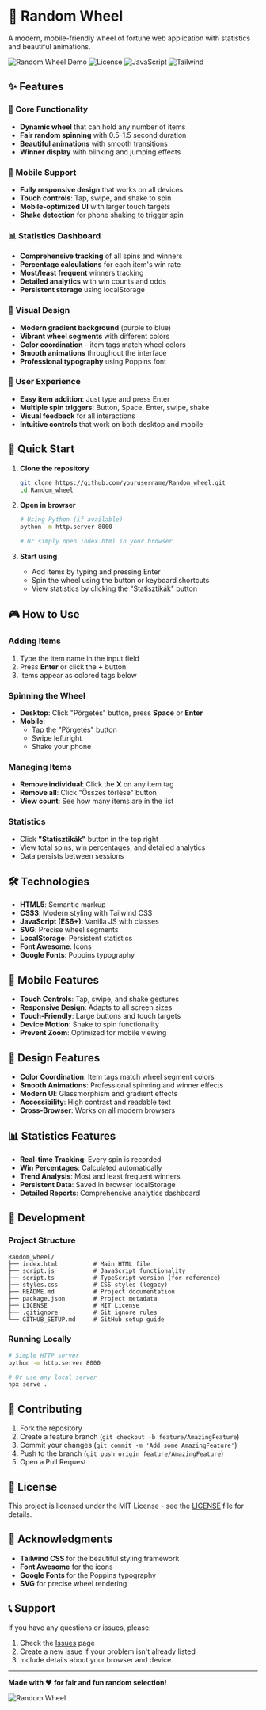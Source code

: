 # 🎡 Random Wheel

A modern, mobile-friendly wheel of fortune web application with statistics and beautiful animations.

![Random Wheel Demo](https://img.shields.io/badge/Status-Ready-brightgreen) ![License](https://img.shields.io/badge/License-MIT-blue) ![JavaScript](https://img.shields.io/badge/JavaScript-ES6+-yellow) ![Tailwind](https://img.shields.io/badge/Tailwind-CSS-38B2AC)

## ✨ Features

### 🎯 Core Functionality
- **Dynamic wheel** that can hold any number of items
- **Fair random spinning** with 0.5-1.5 second duration
- **Beautiful animations** with smooth transitions
- **Winner display** with blinking and jumping effects

### 📱 Mobile Support
- **Fully responsive design** that works on all devices
- **Touch controls**: Tap, swipe, and shake to spin
- **Mobile-optimized UI** with larger touch targets
- **Shake detection** for phone shaking to trigger spin

### 📊 Statistics Dashboard
- **Comprehensive tracking** of all spins and winners
- **Percentage calculations** for each item's win rate
- **Most/least frequent** winners tracking
- **Detailed analytics** with win counts and odds
- **Persistent storage** using localStorage

### 🎨 Visual Design
- **Modern gradient background** (purple to blue)
- **Vibrant wheel segments** with different colors
- **Color coordination** - item tags match wheel colors
- **Smooth animations** throughout the interface
- **Professional typography** using Poppins font

### 🎯 User Experience
- **Easy item addition**: Just type and press Enter
- **Multiple spin triggers**: Button, Space, Enter, swipe, shake
- **Visual feedback** for all interactions
- **Intuitive controls** that work on both desktop and mobile

## 🚀 Quick Start

1. **Clone the repository**
   ```bash
   git clone https://github.com/yourusername/Random_wheel.git
   cd Random_wheel
   ```

2. **Open in browser**
   ```bash
   # Using Python (if available)
   python -m http.server 8000
   
   # Or simply open index.html in your browser
   ```

3. **Start using**
   - Add items by typing and pressing Enter
   - Spin the wheel using the button or keyboard shortcuts
   - View statistics by clicking the "Statisztikák" button

## 🎮 How to Use

### Adding Items
1. Type the item name in the input field
2. Press **Enter** or click the **+** button
3. Items appear as colored tags below

### Spinning the Wheel
- **Desktop**: Click "Pörgetés" button, press **Space** or **Enter**
- **Mobile**: 
  - Tap the "Pörgetés" button
  - Swipe left/right
  - Shake your phone

### Managing Items
- **Remove individual**: Click the **X** on any item tag
- **Remove all**: Click "Összes törlése" button
- **View count**: See how many items are in the list

### Statistics
- Click **"Statisztikák"** button in the top right
- View total spins, win percentages, and detailed analytics
- Data persists between sessions

## 🛠️ Technologies

- **HTML5**: Semantic markup
- **CSS3**: Modern styling with Tailwind CSS
- **JavaScript (ES6+)**: Vanilla JS with classes
- **SVG**: Precise wheel segments
- **LocalStorage**: Persistent statistics
- **Font Awesome**: Icons
- **Google Fonts**: Poppins typography

## 📱 Mobile Features

- **Touch Controls**: Tap, swipe, and shake gestures
- **Responsive Design**: Adapts to all screen sizes
- **Touch-Friendly**: Large buttons and touch targets
- **Device Motion**: Shake to spin functionality
- **Prevent Zoom**: Optimized for mobile viewing

## 🎨 Design Features

- **Color Coordination**: Item tags match wheel segment colors
- **Smooth Animations**: Professional spinning and winner effects
- **Modern UI**: Glassmorphism and gradient effects
- **Accessibility**: High contrast and readable text
- **Cross-Browser**: Works on all modern browsers

## 📊 Statistics Features

- **Real-time Tracking**: Every spin is recorded
- **Win Percentages**: Calculated automatically
- **Trend Analysis**: Most and least frequent winners
- **Persistent Data**: Saved in browser localStorage
- **Detailed Reports**: Comprehensive analytics dashboard

## 🔧 Development

### Project Structure
```
Random_wheel/
├── index.html          # Main HTML file
├── script.js           # JavaScript functionality
├── script.ts           # TypeScript version (for reference)
├── styles.css          # CSS styles (legacy)
├── README.md           # Project documentation
├── package.json        # Project metadata
├── LICENSE             # MIT License
├── .gitignore          # Git ignore rules
└── GITHUB_SETUP.md     # GitHub setup guide
```

### Running Locally
```bash
# Simple HTTP server
python -m http.server 8000

# Or use any local server
npx serve .
```

## 🤝 Contributing

1. Fork the repository
2. Create a feature branch (`git checkout -b feature/AmazingFeature`)
3. Commit your changes (`git commit -m 'Add some AmazingFeature'`)
4. Push to the branch (`git push origin feature/AmazingFeature`)
5. Open a Pull Request

## 📄 License

This project is licensed under the MIT License - see the [LICENSE](LICENSE) file for details.

## 🙏 Acknowledgments

- **Tailwind CSS** for the beautiful styling framework
- **Font Awesome** for the icons
- **Google Fonts** for the Poppins typography
- **SVG** for precise wheel rendering

## 📞 Support

If you have any questions or issues, please:
1. Check the [Issues](https://github.com/yourusername/Random_wheel/issues) page
2. Create a new issue if your problem isn't already listed
3. Include details about your browser and device

---

**Made with ❤️ for fair and fun random selection!**

![Random Wheel](https://img.shields.io/badge/Random-Wheel-ff6b6b)
